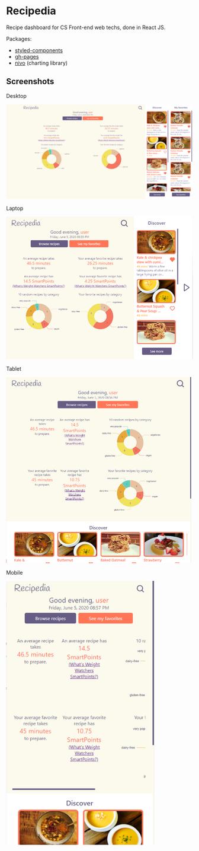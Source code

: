 # Recipedia

Recipe dashboard for CS Front-end web techs, done in React JS.

Packages:
- [styled-components](https://styled-components.com/)
- [gh-pages](https://github.com/gitname/react-gh-pages)
- [nivo](https://nivo.rocks/) (charting library)

## Screenshots
Desktop

<img alt="desktop" src="images/desktop.png">

Laptop

<img alt="laptop" src="images/laptop.png" width="600px">

Tablet

<img alt="tablet" src="images/tablet.png" width="500px">

Mobile

<img alt="mobile" src="images/mobile.png" width="400px">
